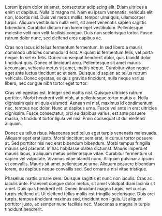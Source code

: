 Lorem ipsum dolor sit amet, consectetur adipiscing elit. Etiam ultrices a enim ut dapibus. Nulla id magna mi. Nam eu ipsum venenatis, vehicula elit non, lobortis nisl. Duis vel metus mollis, tempor urna quis, ullamcorper turpis. Aliquam vestibulum nulla velit, sit amet venenatis sapien sagittis bibendum. Curabitur dictum non lorem eget vestibulum. Pellentesque molestie velit non velit facilisis congue. Duis non scelerisque tortor. Fusce rutrum dolor nunc, sed eleifend eros dapibus ac.

Cras non lacus id tellus fermentum fermentum. In sed libero a mauris commodo ultricies commodo id erat. Aliquam id fermentum felis, vel porta neque. In vel ex felis. Donec consequat hendrerit dolor, quis blandit dolor tincidunt quis. Donec et tincidunt arcu. Pellentesque sit amet mauris accumsan, vehicula metus sit amet, mattis neque. Curabitur vitae neque eget ante luctus tincidunt ac et sem. Quisque id sapien ac tellus rutrum vehicula. Donec egestas, ex quis gravida tincidunt, nulla neque varius libero, nec congue nibh tortor eget tortor.

Cras vel egestas est. Integer sed mattis nisl. Quisque ultricies rutrum porttitor. Morbi hendrerit velit nibh, at pellentesque tortor mattis a. Nulla dignissim quis mi quis euismod. Aenean mi nisi, maximus id condimentum nec, tempus nec dolor. Nunc ut dapibus urna. Fusce vel ante in erat ultricies dignissim. Fusce consectetur, orci eu dapibus varius, est ante posuere massa, a tincidunt tortor ligula vel nisi. Proin consequat ut dui eleifend aliquam.

Donec eu tellus risus. Maecenas sed tellus eget turpis venenatis malesuada. Aliquam eget erat justo. Morbi tincidunt sem erat, in cursus tortor posuere at. Sed porttitor nisi nec erat bibendum bibendum. Morbi tempus fringilla mauris sed placerat. In hac habitasse platea dictumst. Mauris imperdiet mauris lacus, a aliquam metus pellentesque vitae. Curabitur fermentum ut sapien vel vulputate. Vivamus vitae blandit nunc. Aliquam pulvinar a ipsum et convallis. Mauris sit amet pellentesque urna. Aliquam posuere bibendum lorem, eu dapibus neque convallis sed. Sed ornare a nisi vitae tristique.

Phasellus mattis ornare sem. Quisque sagittis et nunc non iaculis. Cras ac iaculis ante. Praesent congue dolor metus, sit amet volutpat diam lacinia sit amet. Duis quis hendrerit elit. Donec tincidunt magna turpis, vel cursus turpis eleifend ut. Ut eleifend tellus mollis est fringilla scelerisque. Duis orci turpis, tempus tincidunt maximus sed, tincidunt non ligula. Ut aliquet porttitor justo, ac semper nunc facilisis nec. Maecenas a magna in turpis tincidunt hendrerit. 
